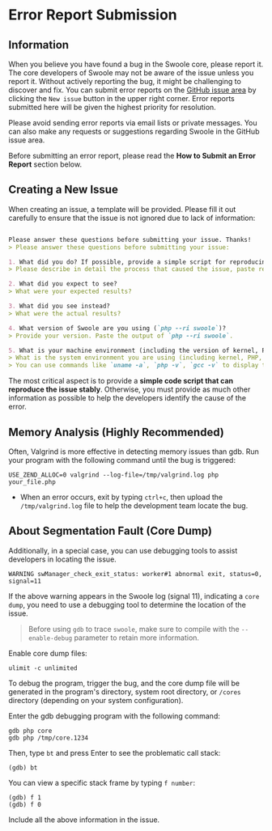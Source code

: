 # Error Report Submission

## Information

When you believe you have found a bug in the Swoole core, please report it. The core developers of Swoole may not be aware of the issue unless you report it. Without actively reporting the bug, it might be challenging to discover and fix. You can submit error reports on the [GitHub issue area](https://github.com/swoole/swoole-src/issues) by clicking the `New issue` button in the upper right corner. Error reports submitted here will be given the highest priority for resolution.

Please avoid sending error reports via email lists or private messages. You can also make any requests or suggestions regarding Swoole in the GitHub issue area.

Before submitting an error report, please read the **How to Submit an Error Report** section below.

## Creating a New Issue

When creating an issue, a template will be provided. Please fill it out carefully to ensure that the issue is not ignored due to lack of information:

```markdown

Please answer these questions before submitting your issue. Thanks!
> Please answer these questions before submitting your issue:

1. What did you do? If possible, provide a simple script for reproducing the error.
> Please describe in detail the process that caused the issue, paste relevant code, and ideally provide a stable script to reproduce the issue.

2. What did you expect to see?
> What were your expected results?

3. What did you see instead?
> What were the actual results?

4. What version of Swoole are you using (`php --ri swoole`)?
> Provide your version. Paste the output of `php --ri swoole`.

5. What is your machine environment (including the version of kernel, PHP, and GCC) used?
> What is the system environment you are using (including kernel, PHP, and gcc compiler versions)?
> You can use commands like `uname -a`, `php -v`, `gcc -v` to display this information.

```

The most critical aspect is to provide a **simple code script that can reproduce the issue stably**. Otherwise, you must provide as much other information as possible to help the developers identify the cause of the error.

## Memory Analysis (Highly Recommended)

Often, Valgrind is more effective in detecting memory issues than gdb. Run your program with the following command until the bug is triggered:

```shell
USE_ZEND_ALLOC=0 valgrind --log-file=/tmp/valgrind.log php your_file.php
```

* When an error occurs, exit by typing `ctrl+c`, then upload the `/tmp/valgrind.log` file to help the development team locate the bug.

## About Segmentation Fault (Core Dump)

Additionally, in a special case, you can use debugging tools to assist developers in locating the issue.

```shell
WARNING	swManager_check_exit_status: worker#1 abnormal exit, status=0, signal=11
```

If the above warning appears in the Swoole log (signal 11), indicating a `core dump`, you need to use a debugging tool to determine the location of the issue.

> Before using `gdb` to trace `swoole`, make sure to compile with the `--enable-debug` parameter to retain more information.

Enable core dump files:
```shell
ulimit -c unlimited
```

To debug the program, trigger the bug, and the core dump file will be generated in the program's directory, system root directory, or `/cores` directory (depending on your system configuration).

Enter the gdb debugging program with the following command:

```
gdb php core
gdb php /tmp/core.1234
```

Then, type `bt` and press Enter to see the problematic call stack:

```
(gdb) bt
```

You can view a specific stack frame by typing `f number`:

```
(gdb) f 1
(gdb) f 0
```

Include all the above information in the issue.
